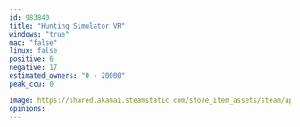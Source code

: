 ```yaml
---
id: 983840
title: "Hunting Simulator VR"
windows: "true"
mac: "false"
linux: false
positive: 6
negative: 17
estimated_owners: "0 - 20000"
peak_ccu: 0

image: https://shared.akamai.steamstatic.com/store_item_assets/steam/apps/983840/header.jpg?t=1710615948
opinions:
---
```

